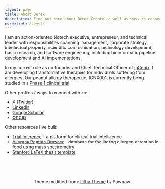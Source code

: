 ```yaml
---
layout: page
title: About Derek
description: Find out more about Derek Croote as well as ways to connect.
permalink: /about/
---
```


<p>I am an action-oriented biotech executive, entrepreneur, and technical leader with responsibilities spanning management, corporate strategy, intellectual property, scientific communication, technology development, basic research, and software engineering, including bioinformatic pipeline development and AI implementations.

<p>In my current role as co-founder and Chief Technical Officer of <a href="https://iggenix.com" target="_blank">IgGenix</a>, I am developing transformative therapies for individuals suffering from allergies. Our peanut allergy therapeutic, IGNX001, is currently being studied in a <a href="/2024/08/22/accelerate-website.html">Phase 1 clinical trial</a>.</p>

Other profiles / ways to connect with me:

<ul>
  <li><a href="https://x.com/DerekCroote" target="_blank">X (Twitter)</a></li>
  <li><a href="https://www.linkedin.com/in/dcroote" target="_blank">LinkedIn</a></li>
  <li><a href="https://scholar.google.com/citations?user=PevRGmgAAAAJ&hl=en" target="_blank">Google Scholar</a></li>
  <li><a href="https://orcid.org/0000-0003-4907-1865" target="_blank">ORCID</a></li>
</ul>

Other resources I've built:

<ul>
  <li><a href="https://www.trialinference.com/?utm_source=dc_blog" target="_blank">Trial Inference</a> - a platform for clinical trial intelligence</li>
  <li><a href="https://www.allergenpeptidebrowser.org/" target="_blank">Allergen Peptide Browser</a> - database for facilitating allergen detection in food using mass spectrometry</li>
  <li><a href="https://github.com/dcroote/stanford-thesis-example/" target="_blank">Stanford LaTeX thesis template</a></li>
</ul>

<br />
<br />
<br />
<p style="text-align:center">
  Theme modified from: <a href="https://github.com/smallmuou/Jekyll-Pithy" target="_blank">Pithy Theme</a> by Pawpaw.
</p>
